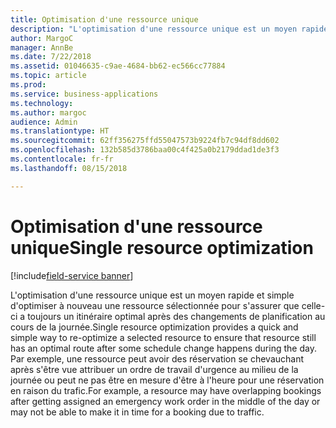 ```yaml
---
title: Optimisation d'une ressource unique
description: "L'optimisation d'une ressource unique est un moyen rapide et simple d'optimiser à nouveau une ressource sélectionnée pour s'assurer que celle-ci a toujours un itinéraire optimal après des changements de planification au cours de la journée."
author: MargoC
manager: AnnBe
ms.date: 7/22/2018
ms.assetid: 01046635-c9ae-4684-bb62-ec566cc77884
ms.topic: article
ms.prod: 
ms.service: business-applications
ms.technology: 
ms.author: margoc
audience: Admin
ms.translationtype: HT
ms.sourcegitcommit: 62ff356275ffd55047573b9224fb7c94df8dd602
ms.openlocfilehash: 132b585d3786baa00c4f425a0b2179ddad1de3f3
ms.contentlocale: fr-fr
ms.lasthandoff: 08/15/2018

---
```


#  <a name="single-resource-optimization"></a><span data-ttu-id="964b4-103">Optimisation d'une ressource unique</span><span class="sxs-lookup"><span data-stu-id="964b4-103">Single resource optimization</span></span>

[!include[field-service banner](../../../includes/field-service.md)]



<span data-ttu-id="964b4-104">L'optimisation d'une ressource unique est un moyen rapide et simple d'optimiser à nouveau une ressource sélectionnée pour s'assurer que celle-ci a toujours un itinéraire optimal après des changements de planification au cours de la journée.</span><span class="sxs-lookup"><span data-stu-id="964b4-104">Single resource optimization provides a quick and simple way to re-optimize a selected resource to ensure that resource still has an optimal route after some schedule change happens during the day.</span></span> <span data-ttu-id="964b4-105">Par exemple, une ressource peut avoir des réservation se chevauchant après s'être vue attribuer un ordre de travail d'urgence au milieu de la journée ou peut ne pas être en mesure d'être à l'heure pour une réservation en raison du trafic.</span><span class="sxs-lookup"><span data-stu-id="964b4-105">For example, a resource may have overlapping bookings after getting assigned an emergency work order in the middle of the day or may not be able to make it in time for a booking due to traffic.</span></span>

